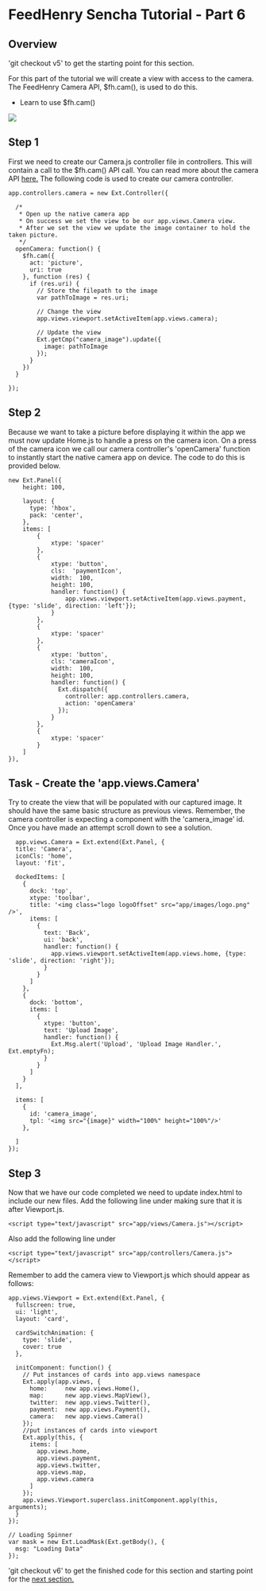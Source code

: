 # FeedHenry Sencha Tutorial - Part 6

## Overview

'git checkout v5' to get the starting point for this section.

For this part of the tutorial we will create a view with access to the camera. The FeedHenry Camera API, $fh.cam(), is used to do this.

* Learn to use $fh.cam()


![](https://github.com/feedhenry/FH-Training-App-Sencha/raw/v6/docs/cameraView.png)

## Step 1

First we need to create our Camera.js controller file in controllers. This will contain a call to the $fh.cam() API call. You can read more about the camera API <a href="http://docs.feedhenry.com/api-reference/camera/">here.</a> The following code is used to create our camera controller.

	app.controllers.camera = new Ext.Controller({

	  /*
	   * Open up the native camera app
	   * On success we set the view to be our app.views.Camera view.
	   * After we set the view we update the image container to hold the taken picture.
	   */
	  openCamera: function() {
	    $fh.cam({
	      act: 'picture',
	      uri: true
	    }, function (res) {
	      if (res.uri) {
	        // Store the filepath to the image
	        var pathToImage = res.uri;

	        // Change the view
	        app.views.viewport.setActiveItem(app.views.camera);
	        
	        // Update the view
	        Ext.getCmp("camera_image").update({
	          image: pathToImage
	        });
	      }
	    })
	  }

	});

## Step 2

Because we want to take a picture before displaying it within the app we must now update Home.js to handle a press on the camera icon. On a press of the camera icon we call our camera controller's 'openCamera' function to instantly start the native camera app on device. The code to do this is provided below.

	new Ext.Panel({
  		height: 100,

  		layout: {
	      type: 'hbox',
	      pack: 'center',  
	    },
	    items: [
	    	{
		  		xtype: 'spacer'
		  	},
		  	{
		  		xtype: 'button',
		  		cls:  'paymentIcon',
		  		width:  100,
		  		height: 100,
		  		handler: function() {
		  			app.views.viewport.setActiveItem(app.views.payment, {type: 'slide', direction: 'left'});
		  		}
		  	},
		  	{
		  		xtype: 'spacer'
		  	},
		  	{
		  		xtype: 'button',
		  		cls: 'cameraIcon',
		  		width:  100,
		  		height: 100,
		  		handler: function() {
		  		  Ext.dispatch({
			        controller: app.controllers.camera,
			        action: 'openCamera'
			      });
		  		}
		  	},
		  	{
		  		xtype: 'spacer'
		  	}
	    ]
  	}),

## Task - Create the 'app.views.Camera'

Try to create the view that will be populated with our captured image. It should have the same basic structure as previous views. Remember, the camera controller is expecting a component with the 'camera_image' id. Once you have made an attempt scroll down to see a solution.

	  app.views.Camera = Ext.extend(Ext.Panel, {
	  title: 'Camera',
	  iconCls: 'home',
	  layout: 'fit',

	  dockedItems: [
	    {
	      dock: 'top',
	      xtype: 'toolbar',
	      title: '<img class="logo logoOffset" src="app/images/logo.png" />',
	      items: [
	        {
	          text: 'Back',
	          ui: 'back',
	          handler: function() {
	            app.views.viewport.setActiveItem(app.views.home, {type: 'slide', direction: 'right'});
	          }
	        }
	      ]
	    },
	    {
	      dock: 'bottom',
	      items: [
	        {
	          xtype: 'button',
	          text: 'Upload Image',
	          handler: function() {
	            Ext.Msg.alert('Upload', 'Upload Image Handler.', Ext.emptyFn);
	          }
	        }
	      ]
	    }
	  ],
	  
	  items: [
	    {
	      id: 'camera_image',
	      tpl: '<img src="{image}" width="100%" height="100%"/>'
	    },
	    
	  ]
	});

## Step 3

Now that we have our code completed we need to update index.html to include our new files. Add the following line under <!-- Views --> making sure that it is after Viewport.js.

	<script type="text/javascript" src="app/views/Camera.js"></script>

Also add the following line under <!-- Controllers --> 

	<script type="text/javascript" src="app/controllers/Camera.js"></script>

Remember to add the camera view to Viewport.js which should appear as follows:

	app.views.Viewport = Ext.extend(Ext.Panel, {
	  fullscreen: true,
	  ui: 'light',
	  layout: 'card',

	  cardSwitchAnimation: {
	    type: 'slide',
	    cover: true
	  },

	  initComponent: function() {
	    // Put instances of cards into app.views namespace
	    Ext.apply(app.views, {
	      home:     new app.views.Home(),
	      map:      new app.views.MapView(),
	      twitter:  new app.views.Twitter(),        
	      payment:  new app.views.Payment(),
	      camera:   new app.views.Camera()
	    });
	    //put instances of cards into viewport
	    Ext.apply(this, {
	      items: [
	        app.views.home,
	        app.views.payment,
	        app.views.twitter,
	        app.views.map,        
	        app.views.camera
	      ]
	    });
	    app.views.Viewport.superclass.initComponent.apply(this, arguments);
	  }
	});

	// Loading Spinner
	var mask = new Ext.LoadMask(Ext.getBody(), {
	  msg: "Loading Data"
	});

'git checkout v6' to get the finished code for this section and starting point for the <a href="https://github.com/feedhenry/FH-Training-App-Sencha/tree/v6">next section.</a>